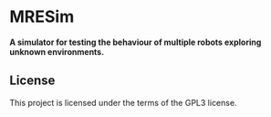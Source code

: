 # MRESim

**A simulator for testing the behaviour of multiple robots exploring unknown environments.**

## License
This project is licensed under the terms of the GPL3 license.
